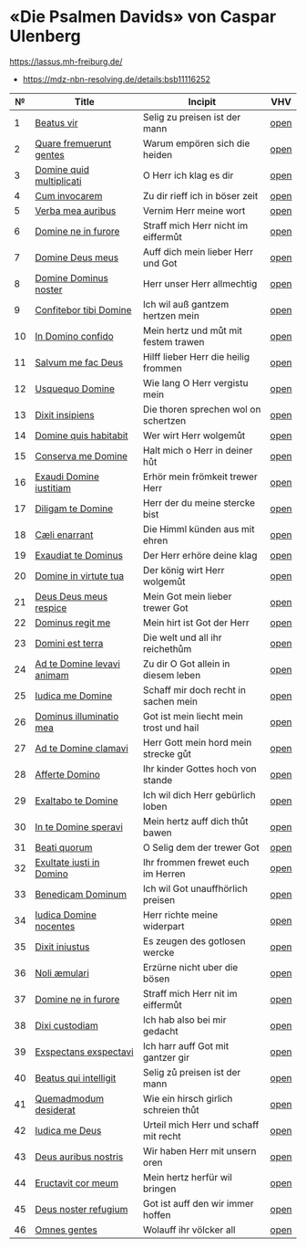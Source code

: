 # «Die Psalmen Davids» von Caspar Ulenberg

https://lassus.mh-freiburg.de/

* https://mdz-nbn-resolving.de/details:bsb11116252

| №  | Title                                                                 | Incipit                                 | VHV                                                                                                                                                                 |
|----|-----------------------------------------------------------------------|-----------------------------------------|---------------------------------------------------------------------------------------------------------------------------------------------------------------------|
| 1  | [Beatus vir](kern/001-beatus-vir.krn)                                 | Selig zu preisen ist der mann           | [open](https://verovio.humdrum.org/?file=https://raw.githubusercontent.com/WolfgangDrescher/ulenberg-psalmen-davids/master/kern/001-beatus-vir.krn)                 |
| 2  | [Quare fremuerunt gentes](kern/002-quare-fremuerunt-gentes.krn)       | Warum empören sich die heiden           | [open](https://verovio.humdrum.org/?file=https://raw.githubusercontent.com/WolfgangDrescher/ulenberg-psalmen-davids/master/kern/002-quare-fremuerunt-gentes.krn)    |
| 3  | [Domine quid multiplicati](kern/003-domine-quid-multiplicati.krn)     | O Herr ich klag es dir                  | [open](https://verovio.humdrum.org/?file=https://raw.githubusercontent.com/WolfgangDrescher/ulenberg-psalmen-davids/master/kern/003-domine-quid-multiplicati.krn)   |
| 4  | [Cum invocarem](kern/004-cum-invocarem.krn)                           | Zu dir rieff ich in böser zeit          | [open](https://verovio.humdrum.org/?file=https://raw.githubusercontent.com/WolfgangDrescher/ulenberg-psalmen-davids/master/kern/004-cum-invocarem.krn)              |
| 5  | [Verba mea auribus](kern/005-verba-mea-auribus.krn)                   | Vernim Herr meine wort                  | [open](https://verovio.humdrum.org/?file=https://raw.githubusercontent.com/WolfgangDrescher/ulenberg-psalmen-davids/master/kern/005-verba-mea-auribus.krn)          |
| 6  | [Domine ne in furore](kern/006-domine-ne-in-furore.krn)               | Straff mich Herr nicht im eiffermůt     | [open](https://verovio.humdrum.org/?file=https://raw.githubusercontent.com/WolfgangDrescher/ulenberg-psalmen-davids/master/kern/006-domine-ne-in-furore.krn)        |
| 7  | [Domine Deus meus](kern/007-domine-deus-meus.krn)                     | Auff dich mein lieber Herr und Got      | [open](https://verovio.humdrum.org/?file=https://raw.githubusercontent.com/WolfgangDrescher/ulenberg-psalmen-davids/master/kern/007-domine-deus-meus.krn)           |
| 8  | [Domine Dominus noster](kern/008-domine-dominus-noster.krn)           | Herr unser Herr allmechtig              | [open](https://verovio.humdrum.org/?file=https://raw.githubusercontent.com/WolfgangDrescher/ulenberg-psalmen-davids/master/kern/008-domine-dominus-noster.krn)      |
| 9  | [Confitebor tibi Domine](kern/009-confitebor-tibi-domine.krn)         | Ich wil auß gantzem hertzen mein        | [open](https://verovio.humdrum.org/?file=https://raw.githubusercontent.com/WolfgangDrescher/ulenberg-psalmen-davids/master/kern/009-confitebor-tibi-domine.krn)     |
| 10 | [In Domino confido](kern/010-in-domino-confido.krn)                   | Mein hertz und můt mit festem trawen    | [open](https://verovio.humdrum.org/?file=https://raw.githubusercontent.com/WolfgangDrescher/ulenberg-psalmen-davids/master/kern/010-in-domino-confido.krn)          |
| 11 | [Salvum me fac Deus](kern/011-salvum-me-fac-deus.krn)                 | Hilff lieber Herr die heilig frommen    | [open](https://verovio.humdrum.org/?file=https://raw.githubusercontent.com/WolfgangDrescher/ulenberg-psalmen-davids/master/kern/011-salvum-me-fac-deus.krn)         |
| 12 | [Usquequo Domine](kern/012-usquequo-domine.krn)                       | Wie lang O Herr vergistu mein           | [open](https://verovio.humdrum.org/?file=https://raw.githubusercontent.com/WolfgangDrescher/ulenberg-psalmen-davids/master/kern/012-usquequo-domine.krn)            |
| 13 | [Dixit insipiens](kern/013-dixit-insipiens.krn)                       | Die thoren sprechen wol on schertzen    | [open](https://verovio.humdrum.org/?file=https://raw.githubusercontent.com/WolfgangDrescher/ulenberg-psalmen-davids/master/kern/013-dixit-insipiens.krn)            |
| 14 | [Domine quis habitabit](kern/014-domine-quis-habitabit.krn)           | Wer wirt Herr wolgemůt                  | [open](https://verovio.humdrum.org/?file=https://raw.githubusercontent.com/WolfgangDrescher/ulenberg-psalmen-davids/master/kern/014-domine-quis-habitabit.krn)      |
| 15 | [Conserva me Domine](kern/015-conserva-me-domine.krn)                 | Halt mich o Herr in deiner hůt          | [open](https://verovio.humdrum.org/?file=https://raw.githubusercontent.com/WolfgangDrescher/ulenberg-psalmen-davids/master/kern/015-conserva-me-domine.krn)         |
| 16 | [Exaudi Domine iustitiam](kern/016-exaudi-domine-iustitiam.krn)       | Erhör mein frömkeit trewer Herr         | [open](https://verovio.humdrum.org/?file=https://raw.githubusercontent.com/WolfgangDrescher/ulenberg-psalmen-davids/master/kern/016-exaudi-domine-iustitiam.krn)    |
| 17 | [Diligam te Domine](kern/017-diligam-te-domine.krn)                   | Herr der du meine stercke bist          | [open](https://verovio.humdrum.org/?file=https://raw.githubusercontent.com/WolfgangDrescher/ulenberg-psalmen-davids/master/kern/017-diligam-te-domine.krn)          |
| 18 | [Cæli enarrant](kern/018-caeli-enarrant.krn)                          | Die Himml künden aus mit ehren          | [open](https://verovio.humdrum.org/?file=https://raw.githubusercontent.com/WolfgangDrescher/ulenberg-psalmen-davids/master/kern/018-caeli-enarrant.krn)             |
| 19 | [Exaudiat te Dominus](kern/019-exaudiat-te-dominus.krn)               | Der Herr erhöre deine klag              | [open](https://verovio.humdrum.org/?file=https://raw.githubusercontent.com/WolfgangDrescher/ulenberg-psalmen-davids/master/kern/019-exaudiat-te-dominus.krn)        |
| 20 | [Domine in virtute tua](kern/020-domine-in-virtute-tua.krn)           | Der könig wirt Herr wolgemůt            | [open](https://verovio.humdrum.org/?file=https://raw.githubusercontent.com/WolfgangDrescher/ulenberg-psalmen-davids/master/kern/020-domine-in-virtute-tua.krn)      |
| 21 | [Deus Deus meus respice](kern/021-deus-deus-meus-respice.krn)         | Mein Got mein lieber trewer Got         | [open](https://verovio.humdrum.org/?file=https://raw.githubusercontent.com/WolfgangDrescher/ulenberg-psalmen-davids/master/kern/021-deus-deus-meus-respice.krn)     |
| 22 | [Dominus regit me](kern/022-dominus-regit-me.krn)                     | Mein hirt ist Got der Herr              | [open](https://verovio.humdrum.org/?file=https://raw.githubusercontent.com/WolfgangDrescher/ulenberg-psalmen-davids/master/kern/022-dominus-regit-me.krn)           |
| 23 | [Domini est terra](kern/023-domini-est-terra.krn)                     | Die welt und all ihr reichethům         | [open](https://verovio.humdrum.org/?file=https://raw.githubusercontent.com/WolfgangDrescher/ulenberg-psalmen-davids/master/kern/023-domini-est-terra.krn)           |
| 24 | [Ad te Domine levavi animam](kern/024-ad-te-domine-levavi-animam.krn) | Zu dir O Got allein in diesem leben     | [open](https://verovio.humdrum.org/?file=https://raw.githubusercontent.com/WolfgangDrescher/ulenberg-psalmen-davids/master/kern/024-ad-te-domine-levavi-animam.krn) |
| 25 | [Iudica me Domine](kern/025-iudica-me-domine.krn)                     | Schaff mir doch recht in sachen mein    | [open](https://verovio.humdrum.org/?file=https://raw.githubusercontent.com/WolfgangDrescher/ulenberg-psalmen-davids/master/kern/025-iudica-me-domine.krn)           |
| 26 | [Dominus illuminatio mea](kern/026-dominus-illuminatio-mea.krn)       | Got ist mein liecht mein trost und hail | [open](https://verovio.humdrum.org/?file=https://raw.githubusercontent.com/WolfgangDrescher/ulenberg-psalmen-davids/master/kern/026-dominus-illuminatio-mea.krn)    |
| 27 | [Ad te Domine clamavi](kern/027-ad-te-domine-clamavi.krn)             | Herr Gott mein hord mein strecke gůt    | [open](https://verovio.humdrum.org/?file=https://raw.githubusercontent.com/WolfgangDrescher/ulenberg-psalmen-davids/master/kern/027-ad-te-domine-clamavi.krn)       |
| 28 | [Afferte Domino](kern/028-afferte-domino.krn)                         | Ihr kinder Gottes hoch von stande       | [open](https://verovio.humdrum.org/?file=https://raw.githubusercontent.com/WolfgangDrescher/ulenberg-psalmen-davids/master/kern/028-afferte-domino.krn)             |
| 29 | [Exaltabo te Domine](kern/029-exaltabo-te-domine.krn)                 | Ich wil dich Herr gebürlich loben       | [open](https://verovio.humdrum.org/?file=https://raw.githubusercontent.com/WolfgangDrescher/ulenberg-psalmen-davids/master/kern/029-exaltabo-te-domine.krn)         |
| 30 | [In te Domine speravi](kern/030-in-te-domine-speravi.krn)             | Mein hertz auff dich thůt bawen         | [open](https://verovio.humdrum.org/?file=https://raw.githubusercontent.com/WolfgangDrescher/ulenberg-psalmen-davids/master/kern/030-in-te-domine-speravi.krn)       |
| 31 | [Beati quorum](kern/031-beati-quorum.krn)                             | O Selig dem der trewer Got              | [open](https://verovio.humdrum.org/?file=https://raw.githubusercontent.com/WolfgangDrescher/ulenberg-psalmen-davids/master/kern/031-beati-quorum.krn)               |
| 32 | [Exultate iusti in Domino](kern/032-exultate-iusti-in-domino.krn)     | Ihr frommen frewet euch im Herren       | [open](https://verovio.humdrum.org/?file=https://raw.githubusercontent.com/WolfgangDrescher/ulenberg-psalmen-davids/master/kern/032-exultate-iusti-in-domino.krn)   |
| 33 | [Benedicam Dominum](kern/033-benedicam-dominum.krn)                   | Ich wil Got unauffhörlich preisen       | [open](https://verovio.humdrum.org/?file=https://raw.githubusercontent.com/WolfgangDrescher/ulenberg-psalmen-davids/master/kern/033-benedicam-dominum.krn)          |
| 34 | [Iudica Domine nocentes](kern/034-iudica-domine-nocentes.krn)         | Herr richte meine widerpart             | [open](https://verovio.humdrum.org/?file=https://raw.githubusercontent.com/WolfgangDrescher/ulenberg-psalmen-davids/master/kern/034-iudica-domine-nocentes.krn)     |
| 35 | [Dixit iniustus](kern/035-dixit-iniustus.krn)                         | Es zeugen des gotlosen wercke           | [open](https://verovio.humdrum.org/?file=https://raw.githubusercontent.com/WolfgangDrescher/ulenberg-psalmen-davids/master/kern/035-dixit-iniustus.krn)             |
| 36 | [Noli æmulari](kern/036-noli-aemulari.krn)                            | Erzürne nicht uber die bösen            | [open](https://verovio.humdrum.org/?file=https://raw.githubusercontent.com/WolfgangDrescher/ulenberg-psalmen-davids/master/kern/036-noli-aemulari.krn)              |
| 37 | [Domine ne in furore](kern/037-domine-ne-in-furore.krn)               | Straff mich Herr nit im eiffermůt       | [open](https://verovio.humdrum.org/?file=https://raw.githubusercontent.com/WolfgangDrescher/ulenberg-psalmen-davids/master/kern/037-domine-ne-in-furore.krn)        |
| 38 | [Dixi custodiam](kern/038-dixi-custodiam.krn)                         | Ich hab also bei mir gedacht            | [open](https://verovio.humdrum.org/?file=https://raw.githubusercontent.com/WolfgangDrescher/ulenberg-psalmen-davids/master/kern/038-dixi-custodiam.krn)             |
| 39 | [Exspectans exspectavi](kern/039-expectans-expectavi.krn)             | Ich harr auff Got mit gantzer gir       | [open](https://verovio.humdrum.org/?file=https://raw.githubusercontent.com/WolfgangDrescher/ulenberg-psalmen-davids/master/kern/039-expectans-expectavi.krn)        |
| 40 | [Beatus qui intelligit](kern/040-beatus-qui-intelligit.krn)           | Selig zů preisen ist der mann           | [open](https://verovio.humdrum.org/?file=https://raw.githubusercontent.com/WolfgangDrescher/ulenberg-psalmen-davids/master/kern/040-beatus-qui-intelligit.krn)      |
| 41 | [Quemadmodum desiderat](kern/041-quemadmodum-desiderat.krn)           | Wie ein hirsch girlich schreien thůt    | [open](https://verovio.humdrum.org/?file=https://raw.githubusercontent.com/WolfgangDrescher/ulenberg-psalmen-davids/master/kern/041-quemadmodum-desiderat.krn)      |
| 42 | [Iudica me Deus](kern/042-iudica-me-deus.krn)                         | Urteil mich Herr und schaff mit recht   | [open](https://verovio.humdrum.org/?file=https://raw.githubusercontent.com/WolfgangDrescher/ulenberg-psalmen-davids/master/kern/042-iudica-me-deus.krn)             |
| 43 | [Deus auribus nostris](kern/043-deus-auribus-nostris.krn)             | Wir haben Herr mit unsern oren          | [open](https://verovio.humdrum.org/?file=https://raw.githubusercontent.com/WolfgangDrescher/ulenberg-psalmen-davids/master/kern/043-deus-auribus-nostris.krn)       |
| 44 | [Eructavit cor meum](kern/044-eructavit-cor-meum.krn)                 | Mein hertz herfür wil bringen           | [open](https://verovio.humdrum.org/?file=https://raw.githubusercontent.com/WolfgangDrescher/ulenberg-psalmen-davids/master/kern/044-eructavit-cor-meum.krn)         |
| 45 | [Deus noster refugium](kern/045-deus-noster-refugium.krn)             | Got ist auff den wir immer hoffen       | [open](https://verovio.humdrum.org/?file=https://raw.githubusercontent.com/WolfgangDrescher/ulenberg-psalmen-davids/master/kern/045-deus-noster-refugium.krn)       |
| 46 | [Omnes gentes](kern/046-omnes-gentes.krn)                             | Wolauff ihr völcker all                 | [open](https://verovio.humdrum.org/?file=https://raw.githubusercontent.com/WolfgangDrescher/ulenberg-psalmen-davids/master/kern/046-omnes-gentes.krn)               |
